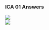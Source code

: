
<html>

  <body>
 <h3>ICA 01 Answers</h3>
   <img src = "https://github.com/user-attachments/assets/1dfbaa87-3b8b-46d7-8073-37c9c84239a2">
    <br>
<img src= "https://github.com/user-attachments/assets/d1de0417-1b38-441e-ae82-43d9fba540c4"





  </body>
</html>
